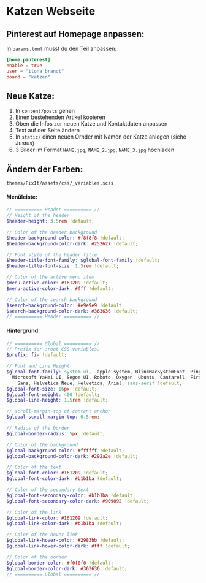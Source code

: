 # Katzen Webseite

## Pinterest auf Homepage anpassen:

In `params.toml` musst du den Teil anpassen:

```toml
[home.pinterest]
enable = true
user = "ilona_brandt"
board = "katzen"
```

## Neue Katze:

1. In `content/posts` gehen
2. Einen bestehenden Artikel kopieren
3. Oben die Infos zur neuen Katze und Kontaktdaten anpassen
4. Text auf der Seite ändern
5. In `static/` einen neuen Ornder mit Namen der Katze anlegen (siehe Justus)
6. 3 Bilder im Format `NAME.jpg`, `NAME_2.jpg`, `NAME_3.jpg` hochladen

## Ändern der Farben:

`themes/FixIt/assets/css/_variables.scss`

#### Menüleiste:

```scss
// ========== Header ========== //
// Height of the header
$header-height: 3.5rem !default;

// Color of the header background
$header-background-color: #f8f8f8 !default;
$header-background-color-dark: #252627 !default;

// Font style of the header title
$header-title-font-family: $global-font-family !default;
$header-title-font-size: 1.5rem !default;

// Color of the active menu item
$menu-active-color: #161209 !default;
$menu-active-color-dark: #fff !default;

// Color of the search background
$search-background-color: #e9e9e9 !default;
$search-background-color-dark: #363636 !default;
// ========== Header ========== //
```

#### Hintergrund:

```scss
// ========== Global ========== //
// Prefix for :root CSS variables.
$prefix: fi- !default;

// Font and Line Height
$global-font-family: system-ui, -apple-system, BlinkMacSystemFont, PingFang SC,
  Microsoft YaHei UI, Segoe UI, Roboto, Oxygen, Ubuntu, Cantarell, Fira Sans, Droid
    Sans, Helvetica Neue, Helvetica, Arial, sans-serif !default;
$global-font-size: 16px !default;
$global-font-weight: 400 !default;
$global-line-height: 1.5rem !default;

// scroll-margin-top of content anchor
$global-scroll-margin-top: 0.5rem;

// Radius of the border
$global-border-radius: 5px !default;

// Color of the background
$global-background-color: #ffffff !default;
$global-background-color-dark: #292a2e !default;

// Color of the text
$global-font-color: #161209 !default;
$global-font-color-dark: #b1b1ba !default;

// Color of the secondary text
$global-font-secondary-color: #b1b1ba !default;
$global-font-secondary-color-dark: #909092 !default;

// Color of the link
$global-link-color: #161209 !default;
$global-link-color-dark: #b1b1ba !default;

// Color of the hover link
$global-link-hover-color: #2983bb !default;
$global-link-hover-color-dark: #fff !default;

// Color of the border
$global-border-color: #f0f0f0 !default;
$global-border-color-dark: #363636 !default;
// ========== Global ========== //
```
